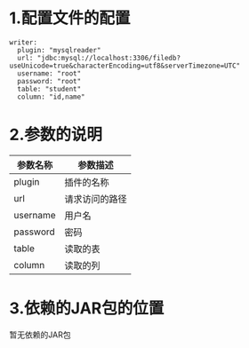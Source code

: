 # 1.配置文件的配置

```
writer:
  plugin: "mysqlreader"
  url: "jdbc:mysql://localhost:3306/filedb?useUnicode=true&characterEncoding=utf8&serverTimezone=UTC"
  username: "root"
  password: "root"
  table: "student"
  column: "id,name"
```

# 2.参数的说明

| 参数名称 | 参数描述       |
| -------- | -------------- |
| plugin   | 插件的名称     |
| url      | 请求访问的路径 |
| username | 用户名         |
| password | 密码           |
| table    | 读取的表       |
| column   | 读取的列       |



# 3.依赖的JAR包的位置

暂无依赖的JAR包
